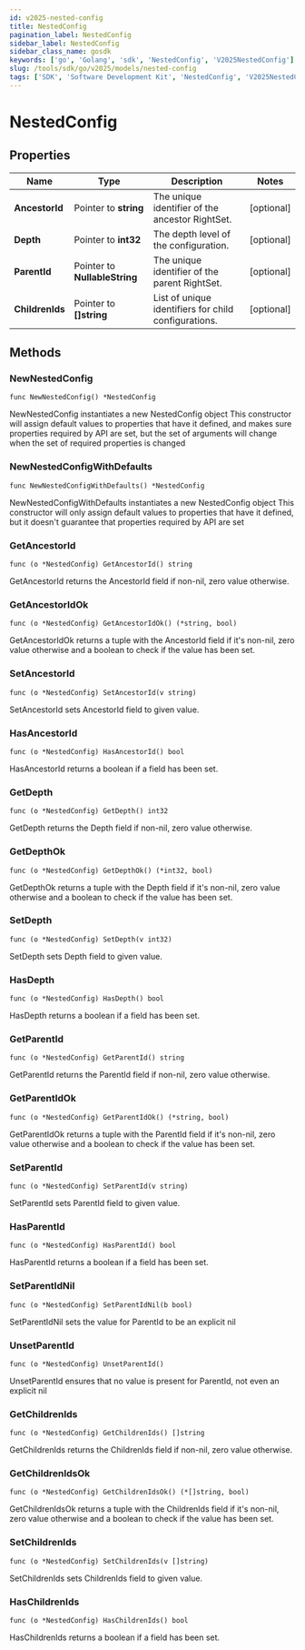 ```yaml
---
id: v2025-nested-config
title: NestedConfig
pagination_label: NestedConfig
sidebar_label: NestedConfig
sidebar_class_name: gosdk
keywords: ['go', 'Golang', 'sdk', 'NestedConfig', 'V2025NestedConfig'] 
slug: /tools/sdk/go/v2025/models/nested-config
tags: ['SDK', 'Software Development Kit', 'NestedConfig', 'V2025NestedConfig']
---
```


# NestedConfig

## Properties

Name | Type | Description | Notes
------------ | ------------- | ------------- | -------------
**AncestorId** | Pointer to **string** | The unique identifier of the ancestor RightSet. | [optional] 
**Depth** | Pointer to **int32** | The depth level of the configuration. | [optional] 
**ParentId** | Pointer to **NullableString** | The unique identifier of the parent RightSet. | [optional] 
**ChildrenIds** | Pointer to **[]string** | List of unique identifiers for child configurations. | [optional] 

## Methods

### NewNestedConfig

`func NewNestedConfig() *NestedConfig`

NewNestedConfig instantiates a new NestedConfig object
This constructor will assign default values to properties that have it defined,
and makes sure properties required by API are set, but the set of arguments
will change when the set of required properties is changed

### NewNestedConfigWithDefaults

`func NewNestedConfigWithDefaults() *NestedConfig`

NewNestedConfigWithDefaults instantiates a new NestedConfig object
This constructor will only assign default values to properties that have it defined,
but it doesn't guarantee that properties required by API are set

### GetAncestorId

`func (o *NestedConfig) GetAncestorId() string`

GetAncestorId returns the AncestorId field if non-nil, zero value otherwise.

### GetAncestorIdOk

`func (o *NestedConfig) GetAncestorIdOk() (*string, bool)`

GetAncestorIdOk returns a tuple with the AncestorId field if it's non-nil, zero value otherwise
and a boolean to check if the value has been set.

### SetAncestorId

`func (o *NestedConfig) SetAncestorId(v string)`

SetAncestorId sets AncestorId field to given value.

### HasAncestorId

`func (o *NestedConfig) HasAncestorId() bool`

HasAncestorId returns a boolean if a field has been set.

### GetDepth

`func (o *NestedConfig) GetDepth() int32`

GetDepth returns the Depth field if non-nil, zero value otherwise.

### GetDepthOk

`func (o *NestedConfig) GetDepthOk() (*int32, bool)`

GetDepthOk returns a tuple with the Depth field if it's non-nil, zero value otherwise
and a boolean to check if the value has been set.

### SetDepth

`func (o *NestedConfig) SetDepth(v int32)`

SetDepth sets Depth field to given value.

### HasDepth

`func (o *NestedConfig) HasDepth() bool`

HasDepth returns a boolean if a field has been set.

### GetParentId

`func (o *NestedConfig) GetParentId() string`

GetParentId returns the ParentId field if non-nil, zero value otherwise.

### GetParentIdOk

`func (o *NestedConfig) GetParentIdOk() (*string, bool)`

GetParentIdOk returns a tuple with the ParentId field if it's non-nil, zero value otherwise
and a boolean to check if the value has been set.

### SetParentId

`func (o *NestedConfig) SetParentId(v string)`

SetParentId sets ParentId field to given value.

### HasParentId

`func (o *NestedConfig) HasParentId() bool`

HasParentId returns a boolean if a field has been set.

### SetParentIdNil

`func (o *NestedConfig) SetParentIdNil(b bool)`

 SetParentIdNil sets the value for ParentId to be an explicit nil

### UnsetParentId
`func (o *NestedConfig) UnsetParentId()`

UnsetParentId ensures that no value is present for ParentId, not even an explicit nil
### GetChildrenIds

`func (o *NestedConfig) GetChildrenIds() []string`

GetChildrenIds returns the ChildrenIds field if non-nil, zero value otherwise.

### GetChildrenIdsOk

`func (o *NestedConfig) GetChildrenIdsOk() (*[]string, bool)`

GetChildrenIdsOk returns a tuple with the ChildrenIds field if it's non-nil, zero value otherwise
and a boolean to check if the value has been set.

### SetChildrenIds

`func (o *NestedConfig) SetChildrenIds(v []string)`

SetChildrenIds sets ChildrenIds field to given value.

### HasChildrenIds

`func (o *NestedConfig) HasChildrenIds() bool`

HasChildrenIds returns a boolean if a field has been set.


